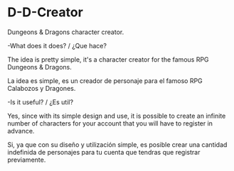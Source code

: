 # D-D-Creator
Dungeons &amp; Dragons character creator.


-What does it does? / ¿Que hace?

The idea is pretty simple, it's a character creator for the famous RPG Dungeons &amp; Dragons.

La idea es simple, es un creador de personaje para el famoso RPG Calabozos y Dragones.


-Is it useful? / ¿Es util?

Yes, since with its simple design and use, it is possible to create an infinite number of characters 
for your account that you will have to register in advance.

Si, ya que con su diseño y utilización simple, es posible crear una cantidad indefinida 
de personajes para tu cuenta que tendras que registrar previamente.

